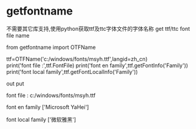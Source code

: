 # getfontname
不需要其它库支持,使用python获取ttf及ttc字体文件的字体名称
get ttf/ttc font file name 


from getfontname import OTFName

ttf=OTFName('c:/windows/fonts/msyh.ttf',langid=zh_cn)    
print('font file :',ttf.FontFile)
print('font en family',ttf.getFontInfo('Family'))
print('font local family',ttf.getFontLocalInfo('Family'))    


out put 

font file : c:/windows/fonts/msyh.ttf

font en family ['Microsoft YaHei']

font local family ['微软雅黑']
